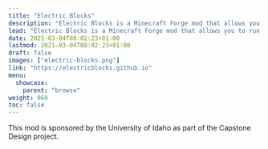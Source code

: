 ```yaml
---
title: "Electric Blocks"
description: "Electric Blocks is a Minecraft Forge mod that allows you to run realistic power flow simulations for educational and engineering purposes. This site contains documentation for using this mod."
lead: "Electric Blocks is a Minecraft Forge mod that allows you to run realistic power flow simulations for educational and engineering purposes. This site contains documentation for using this mod."
date: 2021-03-04T08:02:23+01:00
lastmod: 2021-03-04T08:02:23+01:00
draft: false
images: ["electric-blocks.png"]
link: "https://electricblocks.github.io"
menu:
  showcase:
    parent: "browse"
weight: 060
toc: false
---
```


This mod is sponsored by the University of Idaho as part of the Capstone Design project.

